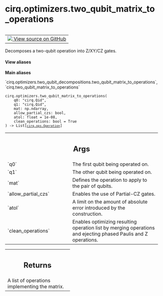 <div itemscope itemtype="http://developers.google.com/ReferenceObject">
<meta itemprop="name" content="cirq.optimizers.two_qubit_matrix_to_operations" />
<meta itemprop="path" content="Stable" />
</div>

# cirq.optimizers.two_qubit_matrix_to_operations

<!-- Insert buttons and diff -->

<table class="tfo-notebook-buttons tfo-api" align="left">

<td>
  <a target="_blank" href="https://github.com/quantumlib/cirq/tree/master/cirq/optimizers/two_qubit_decompositions.py">
    <img src="https://www.tensorflow.org/images/GitHub-Mark-32px.png" />
    View source on GitHub
  </a>
</td>
</table>



Decomposes a two-qubit operation into Z/XY/CZ gates.

<section class="expandable">
  <h4 class="showalways">View aliases</h4>
  <p>
<b>Main aliases</b>
<p>`cirq.optimizers.two_qubit_decompositions.two_qubit_matrix_to_operations`, `cirq.two_qubit_matrix_to_operations`</p>
</p>
</section>

<pre class="devsite-click-to-copy prettyprint lang-py tfo-signature-link">
<code>cirq.optimizers.two_qubit_matrix_to_operations(
    q0: "cirq.Qid",
    q1: "cirq.Qid",
    mat: np.ndarray,
    allow_partial_czs: bool,
    atol: float = 1e-08,
    clean_operations: bool = True
) -> List[<a href="../../cirq/ops/Operation.md"><code>cirq.ops.Operation</code></a>]
</code></pre>



<!-- Placeholder for "Used in" -->


<!-- Tabular view -->
 <table class="responsive fixed orange">
<colgroup><col width="214px"><col></colgroup>
<tr><th colspan="2"><h2 class="add-link">Args</h2></th></tr>

<tr>
<td>
`q0`
</td>
<td>
The first qubit being operated on.
</td>
</tr><tr>
<td>
`q1`
</td>
<td>
The other qubit being operated on.
</td>
</tr><tr>
<td>
`mat`
</td>
<td>
Defines the operation to apply to the pair of qubits.
</td>
</tr><tr>
<td>
`allow_partial_czs`
</td>
<td>
Enables the use of Partial-CZ gates.
</td>
</tr><tr>
<td>
`atol`
</td>
<td>
A limit on the amount of absolute error introduced by the
construction.
</td>
</tr><tr>
<td>
`clean_operations`
</td>
<td>
Enables optimizing resulting operation list by
merging operations and ejecting phased Paulis and Z operations.
</td>
</tr>
</table>



<!-- Tabular view -->
 <table class="responsive fixed orange">
<colgroup><col width="214px"><col></colgroup>
<tr><th colspan="2"><h2 class="add-link">Returns</h2></th></tr>
<tr class="alt">
<td colspan="2">
A list of operations implementing the matrix.
</td>
</tr>

</table>

